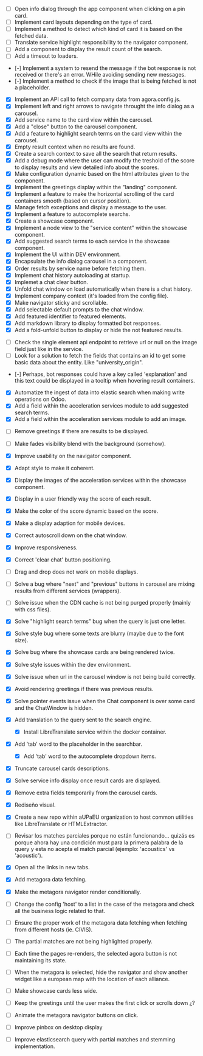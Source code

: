 <!-- FEATURES -->
- [ ] Open info dialog through the app component when clicking on a pin card.
- [ ] Implement card layouts depending on the type of card.
- [ ] Implement a method to detect which kind of card it is based on the fetched data.
- [ ] Translate service highlight responsibility to the navigator component.
- [ ] Add a component to display the result count of the search.
- [ ] Add a timeout to loaders.
- [-] Implement a system to resend the message if the bot response is not received or there's an error. WHile avoiding sending new messages.
- [-] Implement a method to check if the image that is being fetched is not a placeholder.

- [x] Implement an API call to fetch company data from agora.config.js.
- [x] Implement left and right arrows to navigate throught the info dialog as a carousel.
- [x] Add service name to the card view within the carousel.
- [x] Add a "close" button to the carousel component.
- [x] Add a feature to highlight search terms on the card view within the carousel.
- [x] Empty result context when no results are found.
- [x] Create a search context to save all the search that return results.
- [x] Add a debug mode where the user can modify the treshold of the score to display results and view detailed info about the scores.
- [x] Make configuration dynamic based on the html attributes given to the component.
- [x] Implement the greetings display within the "landing" component.
- [x] Implement a feature to make the horizontal scrolling of the card containers smooth (based on cursor position).
- [x] Manage fetch exceptions and display a message to the user.
- [x] Implement a feature to autocomplete searchs.
- [x] Create a showcase component.
- [x] Implement a node view to the "service content" within the showcase component.
- [x] Add suggested search terms to each service in the showcase component.
- [x] Implement the UI within DEV environment.
- [x] Encapsulate the info dialog carousel in a component.
- [x] Order results by service name before fetching them.
- [x] Implement chat history autoloading at startup.
- [x] Implemet a chat clear button.
- [x] Unfold chat window on load automatically when there is a chat history.
- [x] Implement company context (it's loaded from the config file).
- [x] Make navigator sticky and scrollable.
- [x] Add selectable default prompts to the chat window.
- [x] Add featured identifier to featured elements.
- [X] Add markdown library to display formatted bot responses.
- [x] Add a fold-unfold button to display or hide the not featured results.

<!-- BACKEND -->
- [ ] Check the single element api endpoint to retrieve url or null on the image field just like in the service.
- [ ] Look for a solution to fetch the fields that contains an id to get some basic data about the entity. Like "university_origin". 
- [-] Perhaps, bot responses could have a key called 'explanation' and this text could be displayed in a tooltip when hovering result containers.

- [x] Automatize the ingest of data into elastic search when making write operations on Odoo.
- [x] Add a field within the acceleration services module to add suggested search terms.
- [x] Add a field within the acceleration services module to add an image.

<!-- STYLING -->
- [ ] Remove greetings if there are results to be displayed.
- [ ] Make fades visibility blend with the background (somehow).

- [x] Improve usability on the navigator component.
- [x] Adapt style to make it coherent.
- [x] Display the images of the acceleration services within the showcase component.
- [x] Display in a user friendly way the score of each result.
- [x] Make the color of the score dynamic based on the score.
- [x] Make a display adaption for mobile devices.
- [x] Correct autoscroll down on the chat window.
- [x] Improve responsiveness.
- [x] Correct 'clear chat' button positioning.

<!-- BUGS -->
- [ ] Drag and drop does not work on mobile displays.
- [ ] Solve a bug where "next" and "previous" buttons in carousel are mixing results from different services (wrappers).
- [ ] Solve issue when the CDN cache is not being purged properly (mainly with css files).

- [x] Solve "highlight search terms" bug when the query is just one letter.
- [x] Solve style bug where some texts are blurry (maybe due to the font size).
- [x] Solve bug where the showcase cards are being rendered twice.
- [x] Solve style issues within the dev environment.
- [x] Solve issue when url in the carousel window is not being build correctly.
- [x] Avoid rendering greetings if there was previous results.
- [x] Solve pointer events issue when the Chat component is over some card and the ChatWindow is hidden. 

<!-- FROM 13th March -->
- [x] Add translation to the query sent to the search engine.
    - [x] Install LibreTranslate service within the docker container.
- [x] Add 'tab' word to the placeholder in the searchbar.
    - [x] Add 'tab' word to the autocomplete dropdown items.
- [x] Truncate carousel cards descriptions.
- [x] Solve service info display once result cards are displayed.
- [x] Remove extra fields temporarily from the carousel cards.
- [x] Rediseño visual.
- [x] Create a new repo within aUPaEU organization to host common utilities like LibreTranslate or HTMLExtractor.
- [ ] Revisar los matches parciales porque no están funcionando... quizás es porque ahora hay una condición must para la primera palabra de la query y esta no acepta el match parcial (ejemplo: 'acoustics' vs 'acoustic').
- [x] Open all the links in new tabs.
- [x] Add metagora data fetching.
- [x] Make the metagora navigator render conditionally.
- [ ] Change the config 'host' to a list in the case of the metagora and check all the business logic related to that. 
- [ ] Ensure the proper work of the metagora data fetching when fetching from different hosts (ie. CIVIS).
- [ ] The partial matches are not being highlighted properly.
- [ ] Each time the pages re-renders, the selected agora button is not maintaining its state.
- [ ] When the metagora is selected, hide the navigator and show another widget like a european map with the location of each alliance.
- [ ] Make showcase cards less wide.
- [ ] Keep the greetings until the user makes the first click or scrolls down ¿?
- [ ] Animate the metagora navigator buttons on click.

- [ ] Improve pinbox on desktop display
- [ ] Improve elasticsearch query with partial matches and stemming implementation.